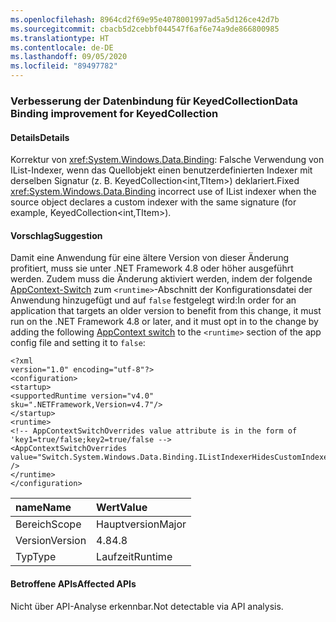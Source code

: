 ```yaml
---
ms.openlocfilehash: 8964cd2f69e95e4078001997ad5a5d126ce42d7b
ms.sourcegitcommit: cbacb5d2cebbf044547f6af6e74a9de866800985
ms.translationtype: HT
ms.contentlocale: de-DE
ms.lasthandoff: 09/05/2020
ms.locfileid: "89497782"
---
```

### <a name="data-binding-improvement-for-keyedcollection"></a><span data-ttu-id="0cb17-101">Verbesserung der Datenbindung für KeyedCollection</span><span class="sxs-lookup"><span data-stu-id="0cb17-101">Data Binding improvement for KeyedCollection</span></span>

#### <a name="details"></a><span data-ttu-id="0cb17-102">Details</span><span class="sxs-lookup"><span data-stu-id="0cb17-102">Details</span></span>

<span data-ttu-id="0cb17-103">Korrektur von <xref:System.Windows.Data.Binding>: Falsche Verwendung von IList-Indexer, wenn das Quellobjekt einen benutzerdefinierten Indexer mit derselben Signatur (z. B. KeyedCollection&lt;int,TItem&gt;) deklariert.</span><span class="sxs-lookup"><span data-stu-id="0cb17-103">Fixed <xref:System.Windows.Data.Binding> incorrect use of IList indexer when the source object declares a custom indexer with the same signature (for example, KeyedCollection&lt;int,TItem&gt;).</span></span>

#### <a name="suggestion"></a><span data-ttu-id="0cb17-104">Vorschlag</span><span class="sxs-lookup"><span data-stu-id="0cb17-104">Suggestion</span></span>

<span data-ttu-id="0cb17-105">Damit eine Anwendung für eine ältere Version von dieser Änderung profitiert, muss sie unter .NET Framework 4.8 oder höher ausgeführt werden. Zudem muss die Änderung aktiviert werden, indem der folgende [AppContext-Switch](https://docs.microsoft.com/dotnet/framework/configure-apps/file-schema/runtime/appcontextswitchoverrides-element) zum <code>&lt;runtime&gt;</code>-Abschnitt der Konfigurationsdatei der Anwendung hinzugefügt und auf <code>false</code> festgelegt wird:</span><span class="sxs-lookup"><span data-stu-id="0cb17-105">In order for an application that targets an older version to benefit from this change, it must run on the .NET Framework 4.8 or later, and it must opt in to the change by adding the following [AppContext switch](https://docs.microsoft.com/dotnet/framework/configure-apps/file-schema/runtime/appcontextswitchoverrides-element) to the <code>&lt;runtime&gt;</code> section of the app config file and setting it to <code>false</code>:</span></span><pre><code class="lang-xml">&lt;?xml version=&quot;1.0&quot; encoding=&quot;utf-8&quot;?&gt;&#13;&#10;&lt;configuration&gt;&#13;&#10;&lt;startup&gt;&#13;&#10;&lt;supportedRuntime version=&quot;v4.0&quot; sku=&quot;.NETFramework,Version=v4.7&quot;/&gt;&#13;&#10;&lt;/startup&gt;&#13;&#10;&lt;runtime&gt;&#13;&#10;&lt;!-- AppContextSwitchOverrides value attribute is in the form of &#39;key1=true/false;key2=true/false  --&gt;&#13;&#10;&lt;AppContextSwitchOverrides value=&quot;Switch.System.Windows.Data.Binding.IListIndexerHidesCustomIndexer=false&quot; /&gt;&#13;&#10;&lt;/runtime&gt;&#13;&#10;&lt;/configuration&gt;&#13;&#10;</code></pre>

| <span data-ttu-id="0cb17-106">name</span><span class="sxs-lookup"><span data-stu-id="0cb17-106">Name</span></span>    | <span data-ttu-id="0cb17-107">Wert</span><span class="sxs-lookup"><span data-stu-id="0cb17-107">Value</span></span>       |
|:--------|:------------|
| <span data-ttu-id="0cb17-108">Bereich</span><span class="sxs-lookup"><span data-stu-id="0cb17-108">Scope</span></span>   |<span data-ttu-id="0cb17-109">Hauptversion</span><span class="sxs-lookup"><span data-stu-id="0cb17-109">Major</span></span>|
|<span data-ttu-id="0cb17-110">Version</span><span class="sxs-lookup"><span data-stu-id="0cb17-110">Version</span></span>|<span data-ttu-id="0cb17-111">4.8</span><span class="sxs-lookup"><span data-stu-id="0cb17-111">4.8</span></span>|
|<span data-ttu-id="0cb17-112">Typ</span><span class="sxs-lookup"><span data-stu-id="0cb17-112">Type</span></span>|<span data-ttu-id="0cb17-113">Laufzeit</span><span class="sxs-lookup"><span data-stu-id="0cb17-113">Runtime</span></span>|

#### <a name="affected-apis"></a><span data-ttu-id="0cb17-114">Betroffene APIs</span><span class="sxs-lookup"><span data-stu-id="0cb17-114">Affected APIs</span></span>

<span data-ttu-id="0cb17-115">Nicht über API-Analyse erkennbar.</span><span class="sxs-lookup"><span data-stu-id="0cb17-115">Not detectable via API analysis.</span></span>

<!--

#### Affected APIs

Not detectable via API analysis.

-->
